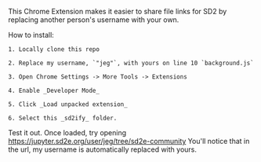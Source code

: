 This Chrome Extension makes it easier to share file links for SD2 by replacing another person's username with your own.


How to install:

    1. Locally clone this repo

    2. Replace my username, `"jeg"`, with yours on line 10 `background.js`

    3. Open Chrome Settings -> More Tools -> Extensions

    4. Enable _Developer Mode_

    5. Click _Load unpacked extension_

    6. Select this _sd2ify_ folder.

Test it out.
    Once loaded, try opening https://jupyter.sd2e.org/user/jeg/tree/sd2e-community
    You'll notice that in the url, my username is automatically replaced with yours.